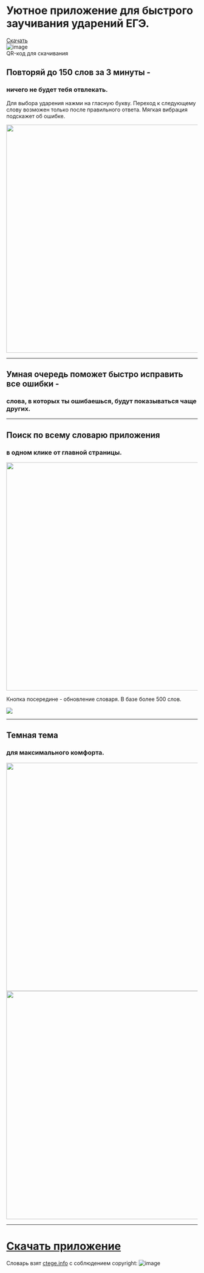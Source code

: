 # Уютное приложение для быстрого заучивания ударений ЕГЭ. 
[Скачать](https://cli.co/accents-thecattest-apk)  
![image](https://user-images.githubusercontent.com/57992909/152184732-a38c993c-8b76-4d03-b4d6-bb7ec4a072d7.png)  
QR-код для скачивания

## Повторяй до 150 слов за 3 минуты -
### ничего не будет тебя отвлекать.  
Для выбора ударения нажми на гласную букву. Переход к следующему слову возможен только после правильного ответа. Мягкая вибрация подскажет об ошибке.

<img src="https://github.com/thecattest/accents/raw/master/screenshots/main-light.jpg" height="600">  

---
## Умная очередь поможет быстро исправить все ошибки -
### слова, в которых ты ошибаешься, будут показываться чаще других.

---
## Поиск по всему словарю приложения
### в одном клике от главной страницы.
<img src="https://github.com/thecattest/accents/raw/master/screenshots/vocab-light.jpg" height="600">   
 
Кнопка посередине - обновление словаря. В базе более 500 слов.    
   
<img src="https://user-images.githubusercontent.com/57992909/166425788-b8e53ec8-8ba7-4f55-802f-f41da04196b3.png">

---
## Темная тема
### для максимального комфорта.
<div>
<img src="https://github.com/thecattest/accents/raw/master/screenshots/main-dark.jpg" height="600">
<img src="https://github.com/thecattest/accents/raw/master/screenshots/vocab-dark.jpg" height="600">
</div>

---
# [Скачать приложение](https://cli.co/accents-thecattest-apk)  
Словарь взят [ctege.info](https://ctege.info/russkiy-yazyik-teoriya-ege/orfoepicheskiy-slovnik-minimum-ege-po-russkomu-yazyiku.html) с соблюдением copyright: 
![image](https://user-images.githubusercontent.com/57992909/166425522-deca4ab5-e33f-41d7-99a1-18818373ac0d.png) 



